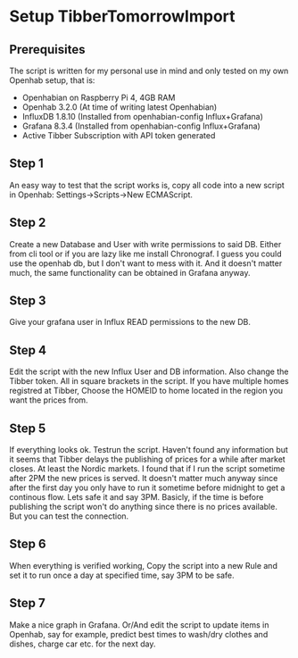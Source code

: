 # Setup TibberTomorrowImport

## Prerequisites
The script is written for my personal use in mind and only tested on my own Openhab setup, that is:
- Openhabian on Raspberry Pi 4, 4GB RAM
- Openhab 3.2.0 (At time of writing latest Openhabian)
- InfluxDB 1.8.10 (Installed from openhabian-config Influx+Grafana)
- Grafana 8.3.4   (Installed from openhabian-config Influx+Grafana)
- Active Tibber Subscription with API token generated

## Step 1
An easy way to test that the script works is, copy all code into a new script in Openhab: Settings->Scripts->New ECMAScript.

## Step 2
Create a new Database and User with write permissions to said DB. Either from cli tool or if you are lazy like me install Chronograf. 
I guess you could use the openhab db, but I don't want to mess with it. And it doesn't matter much, the same functionality can be obtained in Grafana anyway. 

## Step 3
Give your grafana user in Influx READ permissions to the new DB.

## Step 4
Edit the script with the new Influx User and DB information. Also change the Tibber token. All in square brackets in the script. 
If you have multiple homes registred at Tibber, Choose the HOMEID to home located in the region you want the prices from.

## Step 5
If everything looks ok. Testrun the script. 
Haven't found any information but it seems that Tibber delays the publishing of prices for a while after market closes. At least the Nordic markets.
I found that if I run the script sometime after 2PM the new prices is served. It doesn't matter much anyway since after the first day you only have to run it sometime before midnight to get a continous flow.
Lets safe it and say 3PM. Basicly, if the time is before publishing the script won't do anything since there is no prices available. But you can test the connection.

## Step 6
When everything is verified working, Copy the script into a new Rule and set it to run once a day at specified time, say 3PM to be safe.

## Step 7
Make a nice graph in Grafana. Or/And edit the script to update items in Openhab, say for example, predict best times to wash/dry clothes and dishes, charge car etc. for the next day.
